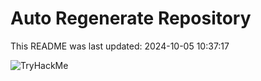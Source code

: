 # Auto Regenerate Repository

This README was last updated: 2024-10-05 10:37:17

 ![TryHackMe](https://tryhackme.com/badge/533634)